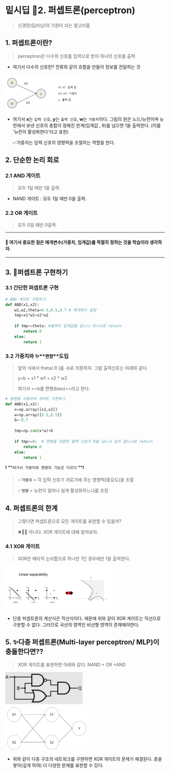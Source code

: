 # 밑시딥 📂2. 퍼셉트론(perceptron)

> 신경망(딥러닝)의 기원이 되는 알고리즘



## 1. 퍼셉트론이란?

> perceptron은 다수의 신호를 입력으로 받아 하나의 신호를 출력

- 여기서 다수의 신호란? 전류와 같이 흐름을 만들어 정보를 전달하는 것

<img src="밑시딥 2. 퍼셉트론.assets/2.PNG" alt="2" style="zoom: 33%;" /> 

- 여기서 **x**는 `입력 신호`, **y**는 `출력 신호`, **w**는 `가중치`이다. 그림의 원은 노드/뉴런이며 뉴런에서 보낸 신호의 총합이 정해진 한계(임계값 , θ)를 넘으면 1을 출력한다. (이를 '뉴런이 활성화한다'라고 표현)

  ✅가중치는 입력 신호의 영향력을 조절하는 역할을 한다.



## 2. 단순한 논리 회로

### 2.1 AND 게이트

> 모두 1일 때만 1을 출력.

- NAND 게이트 : 모두 1일 때만 0을 출력.



### 2.2 OR 게이트

> 모두 0일 떄만 0출력.



---

#### **💯 여기서 중요한 점은 매개변수(가중치, 임계값)를 적절히 정하는 것을 학습이라 생각하자.**

---





## 3. 🤔퍼셉트론 구현하기

### 3.1 간단한 퍼셉트론 구현

```python
# AND 게이트 구현하기
def AND(x1,x2):
    w1,w2,theta=0.5,0.5,0.7 # 매개변수 설정
    tmp=x1*w1+x2*w2 
    
    if tmp<=theta: #출력이 임계값을 넘느냐 아니냐로 return
        return 0
    else:
        return 1
```



### 3.2 가중치와 ✨**`편향`**도입

> 앞의 식에서 theta( θ )를 -b로 치환하자. 그럼 출력신호는 아래와 같다.
>
> y=b + x1 * w1 + x2 * w2
>
> 여기서 ==b를 편향(bias)==라고 한다.

```python
# 평향을 사용하여 게이트 구현하기
def AND(x1,x2):
    x=np.array([x1,x2])
    w=np.array([0.5,0.5])
    b=-0.7
    
    tmp=np.sum(x*w)+b
    
    if tmp<=0:  # 편향을 포함한 출력 신호가 0을 넘느냐 넘지 않느냐로 return
        return 0
    else:
        return 1
```

❗ **`여기서 가중치와 편향의 기능은 다르다` **❗

> ✅**`가중치`** = 각 입력 신호가 겨로가에 주는 영향력(중요도)을 조절
>
> ✅**`편향`** = 뉴런이 얼마나 쉽게 활성화하느냐를 조정





## 4. 퍼셉트론의 한계

> 그렇다면 퍼셉트론으로 모든 게이트를 표현할 수 있을까?  
>
> ✖🙅‍♀️  아니다.  XOR 게이트에 대해 알아보자.



### 4.1 XOR 게이트

> XOR은 배타적 논리합으로 하나만 1인 경우에만 1을 출력한다.

<img src="밑시딥 2. 퍼셉트론.assets/2.1.PNG" alt="2.1" style="zoom:50%;" /> 

- 단층 퍼셉트론의 계산식은 직선식이다. 때문에 위와 같이 XOR 게이트는 직선으로 구분할 수 없다. 그러므로 곡선의 영역인 비선형 영역이 존재해야한다.



## 5. ✨다층 퍼셉트론(Multi-layer perceptron/ MLP)이 충돌한다면??

> XOR 게이트를 표현하면 아래와 같다. NAND + OR +AND

<img src="밑시딥 2. 퍼셉트론.assets/2.2.PNG" alt="2.2" style="zoom: 50%;" />  

<img src="밑시딥 2. 퍼셉트론.assets/2.3.PNG" alt="2.3" style="zoom: 33%;" /> 

- 위와 같이 다층 구조의 네트워크를 구현하면 XOR 게이트의 문제가 해결된다. 층을 쌓아(깊게 하여) 더 다양한 문제를 표현할 수 있다.